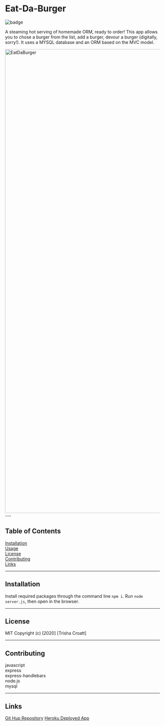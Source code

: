 # Eat-Da-Burger

![badge](https://img.shields.io/badge/license-MIT-green)

A steaming hot serving of homemade ORM, ready to order!
This app allows you to chose a burger from the list, add a burger, devour a burger (digitally, sorry!). It uses a MYSQL database and an ORM based on the MVC model. 

<img width="1506" alt="EatDaBurger" src="https://user-images.githubusercontent.com/66500773/93964874-f1278780-fd1d-11ea-9e25-c6e3cf633ed1.png">
---

## Table of Contents
[Installation](#installation)\
[Usage](#usage)\
[License](#license)\
[Contributing](#contributing)\
[Links](#links)

---

## Installation
Install required packages through the command line ```npm i```. Run ```node server.js```, then open in the browser.

---

## License
MIT
Copyright (c) [2020] [Trisha Croatt]

---

## Contributing
javascript\
express\
express-handlebars\
node.js\
mysql


---

## Links

[Git Hup Repository](https://github.com/TLCroatt/Eat-Da-Burger)
[Heroku Deployed App]()
  
